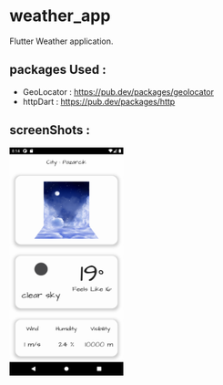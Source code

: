 # weather_app

Flutter Weather application.

## packages Used : 
* GeoLocator : https://pub.dev/packages/geolocator 
* httpDart : https://pub.dev/packages/http

## screenShots :

<img src="https://github.com/abhay-rawal/WeatherApp/blob/master/images/Screenshot/Screenshot.png" data-canonical-src="https://github.com/abhay-rawal/WeatherApp/blob/master/images/Screenshot/Screenshot.png" width="200" height="400" />



